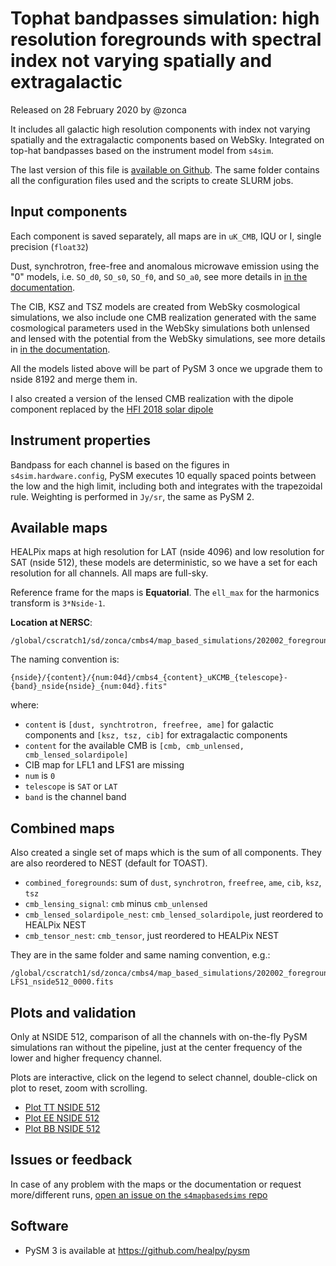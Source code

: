Tophat bandpasses simulation: high resolution foregrounds with spectral index not varying spatially and extragalactic
=====================================================================================================================

Released on 28 February 2020 by @zonca

It includes all galactic high resolution components with index not varying spatially and the extragalactic
components based on WebSky. Integrated on top-hat bandpasses based on the instrument model from `s4sim`.

The last version of this file is [available on Github](https://github.com/CMB-S4/s4mapbasedsims/tree/master/202002_foregrounds_extragalactic_cmb_tophat).
The same folder contains all the configuration files used and the scripts to create SLURM jobs.

## Input components

Each component is saved separately, all maps are in `uK_CMB`, IQU or I, single precision (`float32`)

Dust, synchrotron, free-free and anomalous microwave emission using the "0" models, i.e. `SO_d0`, `SO_s0`, `SO_f0`, and `SO_a0`, see more details in [in the documentation](https://so-pysm-models.readthedocs.io/en/latest/highres_templates.html#details-about-individual-models).

The CIB, KSZ and TSZ models are created from WebSky cosmological simulations, 
we also include one CMB realization generated with the same cosmological parameters used in the WebSky simulations both unlensed and lensed with the potential from the WebSky simulations,
see more details in [in the documentation](https://so-pysm-models.readthedocs.io/en/latest/models.html#websky).

All the models listed above will be part of PySM 3 once we upgrade them to nside 8192 and merge them in.

I also created a version of the lensed CMB realization with the dipole component replaced by the [HFI 2018 solar dipole](https://wiki.cosmos.esa.int/planck-legacy-archive/index.php/Map-making#HFI_2018_Solar_dipole)

## Instrument properties

Bandpass for each channel is based on the figures in `s4sim.hardware.config`, PySM executes 10 equally spaced points between the low and the high limit, including both and integrates with the trapezoidal rule. Weighting is performed in `Jy/sr`, the same as PySM 2.

## Available maps

HEALPix maps at high resolution for LAT (nside 4096) and low resolution for SAT (nside 512), these models are deterministic, so we have
a set for each resolution for all channels. All maps are full-sky.

Reference frame for the maps is **Equatorial**.
The `ell_max` for the harmonics transform is `3*Nside-1`.

**Location at NERSC**:

    /global/cscratch1/sd/zonca/cmbs4/map_based_simulations/202002_foregrounds_extragalactic_cmb_tophat

The naming convention is:

    {nside}/{content}/{num:04d}/cmbs4_{content}_uKCMB_{telescope}-{band}_nside{nside}_{num:04d}.fits"

where:

* `content` is `[dust, synchtrotron, freefree, ame]` for galactic components and `[ksz, tsz, cib]` for extragalactic components
* `content` for the available CMB is `[cmb, cmb_unlensed, cmb_lensed_solardipole]`
*  CIB map for LFL1 and LFS1 are missing
* `num` is `0`
* `telescope` is `SAT` or `LAT`
* `band` is the channel band

## Combined maps

Also created a single set of maps which is the sum of all components. They are also reordered to NEST (default for TOAST).

* `combined_foregrounds`: sum of `dust`, `synchrotron`, `freefree`, `ame`, `cib`, `ksz`, `tsz`
* `cmb_lensing_signal`: `cmb` minus `cmb_unlensed`
* `cmb_lensed_solardipole_nest`: `cmb_lensed_solardipole`, just reordered to HEALPix NEST
* `cmb_tensor_nest`: `cmb_tensor`, just reordered to HEALPix NEST

They are in the same folder and same naming convention, e.g.:

    /global/cscratch1/sd/zonca/cmbs4/map_based_simulations/202002_foregrounds_extragalactic_cmb_tophat/512/combined_foregrounds/0000/cmbs4_combined_foregrounds_uKCMB_SAT-LFS1_nside512_0000.fits

## Plots and validation

Only at NSIDE 512, comparison of all the channels with on-the-fly PySM simulations ran without the pipeline, just at the center frequency of the lower and higher frequency channel.

Plots are interactive, click on the legend to select channel, double-click on plot to reset, zoom with scrolling.

* [Plot TT NSIDE 512](https://nbviewer.jupyter.org/gist/zonca/041e7a134cf2bf962f671fbb4daabc36)
* [Plot EE NSIDE 512](https://nbviewer.jupyter.org/gist/zonca/b3176a86a8f6d565e4220debb3d6ae7d)
* [Plot BB NSIDE 512](https://nbviewer.jupyter.org/gist/zonca/40314ed532aa2a1ae1ba5c290be05f9d)

## Issues or feedback

In case of any problem with the maps or the documentation or request more/different runs, [open an issue on the `s4mapbasedsims` repo](https://github.com/CMB-S4/s4mapbasedsims/issues)

## Software

* PySM 3 is available at <https://github.com/healpy/pysm>
